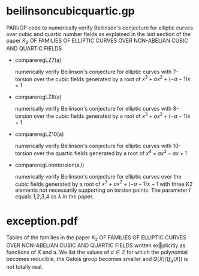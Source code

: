# beilinsoncubicquartic.gp
PARI/GP code to numerically verify Beilinson's conjecture for elliptic curves over cubic and quartic number fields as explained in the last section of the paper $K_2$ OF FAMILIES OF ELLIPTIC CURVES OVER NON-ABELIAN
CUBIC AND QUARTIC FIELDS

* compareregLZ7(a) 

  numerically verify Beilinson's conjecture for elliptic curves with 7-torsion over the cubic fields generated by a root of $x^3+ax^2+(-a-1)x+1$

* compareregLZ8(a) 

  numerically verify Beilinson's conjecture for elliptic curves with 8-torsion over the cubic fields generated by a root of $x^3+ax^2+(-a-1)x+1$

* compareregLZ10(a) 

  numerically verify Beilinson's conjecture for elliptic curves with 10-torsion over the quartic fields generated by a root of $x^4+ax^3-ax+1$

* compareregLnontorsion(a,l) 

  numerically verify Beilinson's conjecture for elliptic curves over the cubic fields generated by a root of $x^3+ax^2+(-a-1)x+1$ with three K2 elements not necessarily supporting on torsion points. The parameter $l$ equals 1,2,3,4 as $\lambda$ in the paper.

# exception.pdf

Tables of the families in the paper $K_2$ OF FAMILIES OF ELLIPTIC CURVES OVER NON-ABELIAN CUBIC AND QUARTIC FIELDS written explicitly as functions of X and a. We list the values of $a \in \mathbb{Z}$ for which the polynomial becomes reducible, the Galois group becomes smaller and $Q[X]/(f_a(X))$ is not totally real. 
